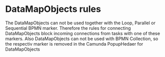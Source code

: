 # DataMapObjects rules
The DataMapObjects can not be used together with the Loop, Parallel or Sequential BPMN marker. Therefore the rules for connecting DataMapObjects block incoming connections from tasks with one of these markers. Also DataMapObjects can not be used with BPMN Collection, so the respectiv marker is removed in the Camunda PopupHedaer for DataMapObjects